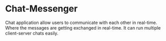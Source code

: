 # Chat-Messenger
Chat application allow users to communicate with each other in real-time.
Where the messages are getting exchanged in real-time. It can run multiple client-server chats easily.
